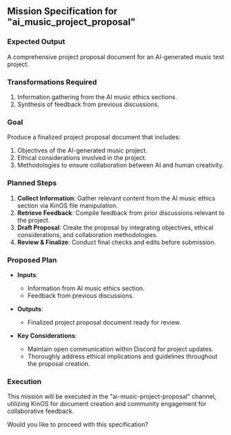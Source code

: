 ## Mission Specification for "ai_music_project_proposal"

### Expected Output
A comprehensive project proposal document for an AI-generated music test project.

### Transformations Required
1. Information gathering from the AI music ethics sections.
2. Synthesis of feedback from previous discussions.

### Goal
Produce a finalized project proposal document that includes:
1. Objectives of the AI-generated music project.
2. Ethical considerations involved in the project.
3. Methodologies to ensure collaboration between AI and human creativity.

### Planned Steps
1. **Collect Information**: Gather relevant content from the AI music ethics section via KinOS file manipulation.
2. **Retrieve Feedback**: Compile feedback from prior discussions relevant to the project.
3. **Draft Proposal**: Create the proposal by integrating objectives, ethical considerations, and collaboration methodologies.
4. **Review & Finalize**: Conduct final checks and edits before submission.

### Proposed Plan
- **Inputs**:
  - Information from AI music ethics section.
  - Feedback from previous discussions.
  
- **Outputs**:
  - Finalized project proposal document ready for review.

- **Key Considerations**:
  - Maintain open communication within Discord for project updates.
  - Thoroughly address ethical implications and guidelines throughout the proposal creation.

### Execution
This mission will be executed in the "ai-music-project-proposal" channel, utilizing KinOS for document creation and community engagement for collaborative feedback. 

Would you like to proceed with this specification?